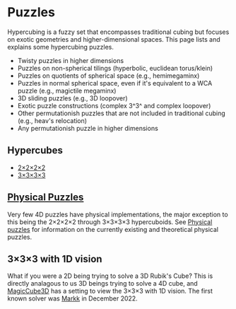 # Puzzles

Hypercubing is a fuzzy set that encompasses traditional cubing but focuses on exotic geometries and higher-dimensional spaces. This page lists and explains some hypercubing puzzles.

- Twisty puzzles in higher dimensions
- Puzzles on non-spherical tilings (hyperbolic, euclidean torus/klein)
- Puzzles on quotients of spherical space (e.g., hemimegaminx)
- Puzzles in normal spherical space, even if it's equivalent to a WCA puzzle (e.g., magictile megaminx)
- 3D sliding puzzles (e.g., 3D loopover)
- Exotic puzzle constructions (complex 3^3^ and complex loopover)
- Other permutationish puzzles that are not included in traditional cubing (e.g., heav's relocation)
- Any permutationish puzzle in higher dimensions

## Hypercubes

- [2×2×2×2](/puzzles/2x2x2x2)
- [3×3×3×3](/puzzles/3x3x3x3)

## [Physical Puzzles](/puzzles/physical)

Very few 4D puzzles have physical implementations, the major exception to this being the 2×2×2×2 through 3×3×3×3 hypercuboids. See [Physical puzzles](/puzzles/physical) for information on the currently existing and theoretical physical puzzles.

## 3×3×3 with 1D vision
What if you were a 2D being trying to solve a 3D Rubik's Cube? This is directly analagous to us 3D beings trying to solve a 4D cube, and [MagicCube3D](https://github.com/rzhao271/MC3D/releases/tag/v1.0.0) has a setting to view the 3×3×3 with 1D vision. The first known solver was [Markk](https://hypercubing.xyz/leaderboards/solvers/markk/) in December 2022.



